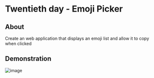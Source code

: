 # Twentieth day - Emoji Picker

## About

Create an web application that displays an emoji list and allow it to copy when clicked

## Demonstration

![image](images/emoji-picker-demo.gif)